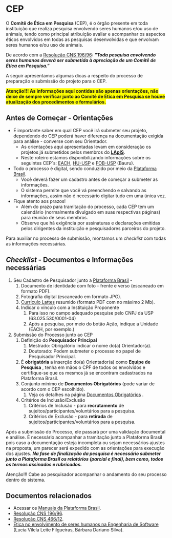 # CEP

O **Comitê de Ética em Pesquisa** (CEP), é o órgão presente em toda instituição que realiza pesquisa envolvendo seres humanos e/ou uso de animais, tendo como principal atribuição avaliar e acompanhar os aspectos éticos envolvidos em todas as pesquisas desenvolvidas e que envolvam seres humanos e/ou uso de animais.

De acordo com a [Resolução CNS 196/96](http://bvsms.saude.gov.br/bvs/saudelegis/cns/1996/res0196_10_10_1996.html): _**"Toda pesquisa envolvendo seres humanos deverá ser submetida à apreciação de um Comitê de Ética em Pesquisa."**_

A seguir apresentamos algumas dicas a respeito do processo de preparação e submissão do projeto para o CEP.

<span style="background-color: #FFFF00">
<b>Atenção!!! As informações aqui contidas são apenas orientações,  
não deixe de sempre verificar junto ao Comitê de Ética em Pesquisa se houve atualização dos procedimentos e formulários.</b>
</span>

Antes de Começar - Orientações
---------------------------------------------------------------------------------------------------------------------------------------

*   É importante saber em qual CEP você irá submeter seu projeto, dependendo do CEP poderá haver diferença na documentação exigida para análise - converse com seu Orientador.
    *   As orientações aqui apresentadas levam em consideração os projetos já submetidos pelos membros do [**LApIS**](http://lapis.each.usp.br/).
    *   Neste roteiro estamos disponibilizando informações sobre os seguintes CEP´s: [EACH](http://www5.each.usp.br/apresentacao-cep/), [HU-USP](http://www.hu.usp.br/cep/) e [FOB-USP](http://www.fob.usp.br/pagina/399) (Bauru).
*   Todo o processo é digital, sendo conduzido por meio da [Plataforma Brasil](http://plataformabrasil.saude.gov.br/).
    *   Você deverá fazer um cadastro antes de começar a submeter as informações.
    *   O sistema permite que você vá preenchendo e salvando as informações, assim não é necessário digitar tudo em uma única vez.
*   Fique atento aos prazos!
    *   Além do prazo para tramitação do processo, cada CEP tem um calendário (normalmente divulgado em suas respectivas páginas) para reunião de seus membros.
    *   Observe que há exigência por assinaturas e declarações emitidas pelos dirigentes da instituição e pesquisadores parceiros do projeto.

Para auxiliar no processo de submissão, montamos um _checklist_ com todas as informações necessárias.

_Checklist_ \- Documentos e Informações necessárias
------------------------------------------------------------------------------------------------------------------------------------------------------------------------------

1.  Seu Cadastro de Pesquisador junto a [Plataforma Brasil](http://plataformabrasil.saude.gov.br/) -
    1.  Documento de identidade com foto - frente e verso (escaneado em formato PDF).
    2.  Fotografia digital (escaneado em formato JPG).
    3.  [Curriculo Lattes](http://lattes.cnpq.br/) resumido (formato PDF com no máximo 2 Mb).
    4.  Indicar o vínculo com a Instituição Proponente
        1.  Para isso no campo adequado pesquise pelo CNPJ da USP (63.025.530/0001-04)
        2.  Após a pesquisa, por meio do botão Ação, indique a Unidade (EACH, por exemplo.)
2.  Submissão do Processo junto ao CEP
    1.  Definição do **Pesquisador Principal**
        1.  Mestrado: Obrigatório indicar o nome do(a) Orientador(a).
        2.  Doutorado: Podem submeter o processo no papel de Pesquisador Principal.
    2.  É **obrigatória** a inserção do(a) Orientador(a) como **Equipe de Pesquisa** , tenha em mãos o CPF de todos os envolvidos e certifique-se que os mesmos já se encontram cadastrados na Plataforma Brasil.
    3.  Conjunto mínimo de **Documentos Obrigatórios** (pode variar de acordo com o CEP escolhido).
        1.  Veja os detalhes na página [Documentos Obrigatórios](cep_docs) .
    4.  Critérios de Inclusão/Exclusão
        1.  Critérios de Inclusão - para **recrutamento** de sujeitos/participantes/voluntários para a pesquisa.
        2.  Critérios de Exclusão - para **retirada** de sujeitos/participantes/voluntários para a pesquisa.

  
Após a submissão do Processo, ele passará por uma validação documental e análise. É necessário acompanhar a tramitação junto a Plataforma Brasil pois caso a documentação esteja incompleta ou sejam necessários ajustes na proposta, um parecer será expedido com as orientações para execução dos ajustes. **_Na fase de finalização da pesquisa é necessário submeter junto a Plataforma Brasil os relatórios (parcial e final), bem como, todos os termos assinados e rubricados._**

  
Atenção!!! Cabe ao pesquisador acompanhar o andamento do seu processo dentro do sistema.

  

Documentos relacionados
-------------------------------------------------------------------------------------------------------------------------

*   Acessar os [Manuais da Plataforma Brasil](http://plataformabrasil.saude.gov.br/).
*   [Resolução CNS 196/96](http://bvsms.saude.gov.br/bvs/saudelegis/cns/1996/res0196_10_10_1996.html).
*   [Resolução CNS 466/12](http://conselho.saude.gov.br/resolucoes/2012/Reso466.pdf).
*   [Ética no envolvimento de seres humanos na Engenharia de Software](http://www.revistas.unisinos.br/index.php/scientia/article/view/sct.20082.01) (Lucia Vilela Leite Filgueiras, Bárbara Dariano Silva).
